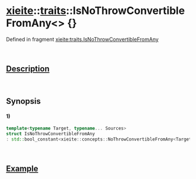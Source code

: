 # [xieite](../../xieite.md)\:\:[traits](../../traits.md)\:\:IsNoThrowConvertibleFromAny\<\> \{\}
Defined in fragment [xieite:traits.IsNoThrowConvertibleFromAny](../../../src/traits/is_no_throw_convertible_from_any.cpp)

&nbsp;

## [Description](../concepts/no_throw_convertible_from_any.md#Description)

&nbsp;

## Synopsis
#### 1)
```cpp
template<typename Target, typename... Sources>
struct IsNoThrowConvertibleFromAny
: std::bool_constant<xieite::concepts::NoThrowConvertibleFromAny<Target, Sources...>> {};
```

&nbsp;

## [Example](../concepts/no_throw_convertible_from_any.md#Example)
